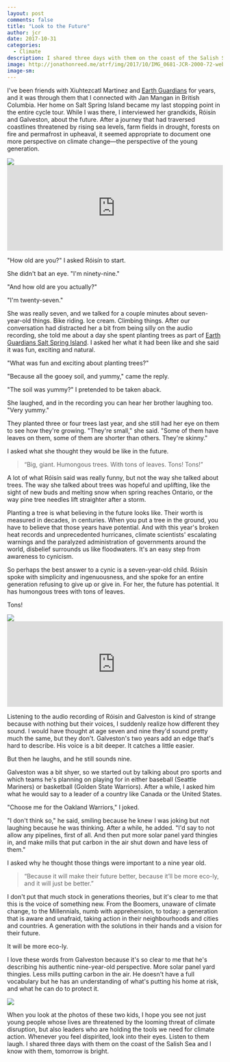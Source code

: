 ```yaml
---
layout: post
comments: false
title: "Look to the Future"
author: jcr
date: 2017-10-31
categories:
  - Climate
description: I shared three days with them on the coast of the Salish Sea and I know with them, tomorrow is bright.
image: http://jonathonreed.me/atrf/img/2017/10/IMG_0681-JCR-2000-72-web.jpg
image-sm:
---
```


I've been friends with Xiuhtezcatl Martinez and <a href="https://www.earthguardians.org">Earth Guardians</a> for years, and it was through them that I connected with Jan Mangan in British Columbia. Her home on Salt Spring Island became my last stopping point in the entire cycle tour. While I was there, I interviewed her grandkids, Róisín and Galveston, about the future. After a journey that had traversed coastlines threatened by rising sea levels, farm fields in drought, forests on fire and permafrost in upheaval, it seemed appropriate to document one more perspective on climate change—the perspective of the young generation.

<img src="http://jonathonreed.me/atrf/img/2017/10/IMG_0679-JCR-2000-72-web.jpg">

<iframe width="100%" height="200" scrolling="no" frameborder="no" src="https://w.soundcloud.com/player/?url=https%3A//api.soundcloud.com/tracks/349646725&amp;color=%23ff5500&amp;auto_play=false&amp;hide_related=false&amp;show_comments=true&amp;show_user=true&amp;show_reposts=false&amp;show_teaser=true&amp;visual=true"></iframe>

"How old are you?" I asked Róisín to start.

She didn't bat an eye. "I'm ninety-nine."

"And how old are you actually?"

"I'm twenty-seven." 

She was really seven, and we talked for a couple minutes about seven-year-old things. Bike riding. Ice cream. Climbing things. After our conversation had distracted her a bit from being silly on the audio recording, she told me about a day she spent planting trees as part of <a href="https://www.earthguardians.org/egssi">Earth Guardians Salt Spring Island</a>. I asked her what it had been like and she said it was fun, exciting and natural.

"What was fun and exciting about planting trees?" 

"Because all the gooey soil, and yummy," came the reply.

"The soil was yummy?" I pretended to be taken aback.

She laughed, and in the recording you can hear her brother laughing too. "Very yummy."

They planted three or four trees last year, and she still had her eye on them to see how they're growing. "They're small," she said. "Some of them have leaves on them, some of them are shorter than others. They're skinny."

I asked what she thought they would be like in the future.

<blockquote>&ldquo;Big, giant. Humongous trees. With tons of leaves. Tons! Tons!&rdquo;</blockquote>

A lot of what Róisín said was really funny, but not the way she talked about trees. The way she talked about trees was hopeful and uplifting, like the sight of new buds and melting snow when spring reaches Ontario, or the way pine tree needles lift straighter after a storm. 

Planting a tree is what believing in the future looks like. Their worth is measured in decades, in centuries. When you put a tree in the ground, you have to believe that those years have potential. And with this year's broken heat records and unprecedented hurricanes, climate scientists' escalating warnings and the paralyzed administration of governments around the world, disbelief surrounds us like floodwaters. It's an easy step from awareness to cynicism.

So perhaps the best answer to a cynic is a seven-year-old child. Róisín spoke with simplicity and ingenuousness, and she spoke for an entire generation refusing to give up or give in. For her, the future has potential. It has humongous trees with tons of leaves.

Tons!

<img src="http://jonathonreed.me/atrf/img/2017/10/IMG_0681-JCR-2000-72-web.jpg">

<iframe width="100%" height="200" scrolling="no" frameborder="no" src="https://w.soundcloud.com/player/?url=https%3A//api.soundcloud.com/tracks/349646710&amp;color=%23ff5500&amp;auto_play=false&amp;hide_related=false&amp;show_comments=true&amp;show_user=true&amp;show_reposts=false&amp;show_teaser=true&amp;visual=true"></iframe>

Listening to the audio recording of Róisín and Galveston is kind of strange because with nothing but their voices, I suddenly realize how different they sound. I would have thought at age seven and nine they'd sound pretty much the same, but they don't. Galveston's two years add an edge that's hard to describe. His voice is a bit deeper. It catches a little easier.

But then he laughs, and he still sounds nine.

Galveston was a bit shyer, so we started out by talking about pro sports and which teams he's planning on playing for in either baseball (Seattle Mariners) or basketball (Golden State Warriors). After a while, I asked him what he would say to a leader of a country like Canada or the United States.

"Choose me for the Oakland Warriors," I joked.

"I don't think so," he said, smiling because he knew I was joking but not laughing because he was thinking. After a while, he added. "I'd say to not allow any pipelines, first of all. And then put more solar panel yard thingies in, and make mills that put carbon in the air shut down and have less of them." 

I asked why he thought those things were important to a nine year old.

<blockquote>&ldquo;Because it will make their future better, because it&rsquo;ll be more eco-ly, and it will just be better.&rdquo;</blockquote>

I don't put that much stock in generations theories, but it's clear to me that this is the voice of something new. From the Boomers, unaware of climate change, to the Millennials, numb with apprehension, to today: a generation that is aware and unafraid, taking action in their neighbourhoods and cities and countries. A generation with the solutions in their hands and a vision for their future.

It will be more eco-ly.

I love these words from Galveston because it's so clear to me that he's describing his authentic nine-year-old perspective. More solar panel yard thingies. Less mills putting carbon in the air. He doesn't have a full vocabulary but he has an understanding of what's putting his home at risk, and what he can do to protect it.

<img src="http://jonathonreed.me/atrf/img/2017/10/IMG_0712-JCR-2000-72-web.jpg">

When you look at the photos of these two kids, I hope you see not just young people whose lives are threatened by the looming threat of climate disruption, but also leaders who are holding the tools we need for climate action. Whenever you feel dispirited, look into their eyes. Listen to them laugh. I shared three days with them on the coast of the Salish Sea and I know with them, tomorrow is bright.